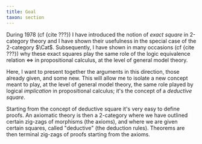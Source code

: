 ```yaml
---
title: Goal
taxon: section
---
```


During 1978 (cf {cite ???}) I have introduced the notion of *exact square* in 2-category theory and I have shown their usefulness in the special case of the 2-category $\Cat$. Subsequently, I have shown in many occasions (cf {cite ???}) why these exact squares play the same role of the logic equivalence relation $\iff$ in propositional calculus, at the level of general model theory.

Here, I want to present together the arguments in this direction, those already given, and some new. This will allow me to isolate a new concept meant to play, at the level of general model theory, the same role played by logical *implication* in propositional calculus; it's the concept of a *deductive square*.

Starting from the concept of deductive square it's very easy to define proofs. An axiomatic theory is then a 2-category where we have outlined certain zig-zags of morphisms (the axioms), and where we are given certain squares, called "deductive" (the deduction rules). Theorems are then terminal zig-zags of proofs starting from the axioms.